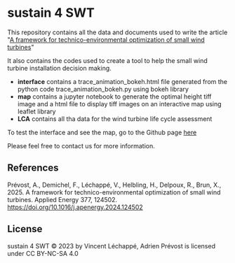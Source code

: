 # sustain 4 SWT
This repository contains all the data and documents used to write the article "[A framework for technico-environmental optimization of small wind turbines](https://doi.org/10.1016/j.apenergy.2024.124502)" 

It also contains the codes used to create a tool to help the small wind turbine installation decision making. 

- **interface** contains a trace_animation_bokeh.html file generated from the python code trace_animation_bokeh.py using bokeh library  
- **map** contains a jupyter notebook to generate the optimal height tiff image and a html file to display tiff images on an interactive map using leaflet library
- **LCA** contains all tha data for the wind turbine life cycle assessment

To test the interface and see the map, go to the Github page [here](https://vlechappe.github.io/sustain-4-SWT/)

Please feel free to contact us for more information.

## References

Prévost, A., Demichel, F., Léchappé, V., Helbling, H., Delpoux, R., Brun, X., 2025. A framework for technico-environmental optimization of small wind turbines. Applied Energy 377, 124502. https://doi.org/10.1016/j.apenergy.2024.124502

## License
 sustain 4 SWT © 2023 by Vincent Léchappé, Adrien Prévost is licensed under CC BY-NC-SA 4.0 